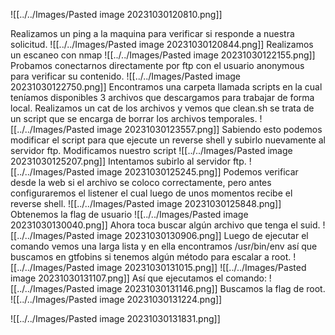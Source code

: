 ![[../../Images/Pasted image 20231030120810.png]]

Realizamos un ping a la maquina para verificar si responde a nuestra solicitud.
![[../../Images/Pasted image 20231030120844.png]]
Realizamos un escaneo con nmap
![[../../Images/Pasted image 20231030122155.png]]
Probamos conectarnos directamente por ftp con el usuario anonymous para verificar su contenido.
![[../../Images/Pasted image 20231030122750.png]]
Encontramos una carpeta llamada scripts en la cual teníamos disponibles 3 archivos que descargamos para trabajar de forma local.
Realizamos un cat de los archivos y vemos que clean.sh se trata de un script que se encarga de borrar los archivos temporales.
![[../../Images/Pasted image 20231030123557.png]]
Sabiendo esto podemos modificar el script para que ejecute un reverse shell y subirlo nuevamente al servidor ftp.
Modificamos nuestro script 
![[../../Images/Pasted image 20231030125207.png]]
Intentamos subirlo al servidor ftp.
![[../../Images/Pasted image 20231030125245.png]]
Podemos verificar desde la web si el archivo se coloco correctamente, pero antes configuraremos el listener el cual luego de unos momentos recibe el reverse shell.
![[../../Images/Pasted image 20231030125848.png]]
Obtenemos la flag de usuario
![[../../Images/Pasted image 20231030130040.png]]
Ahora toca buscar algún archivo que tenga el suid.
![[../../Images/Pasted image 20231030130906.png]]
Luego de ejecutar el comando vemos una larga lista y en ella encontramos /usr/bin/env así que buscamos en gtfobins si tenemos algún método para escalar a root.
![[../../Images/Pasted image 20231030131015.png]]
![[../../Images/Pasted image 20231030131107.png]]
Así que ejecutamos el comando:
![[../../Images/Pasted image 20231030131146.png]]
Buscamos la flag de root.
![[../../Images/Pasted image 20231030131224.png]]

![[../../Images/Pasted image 20231030131831.png]]

